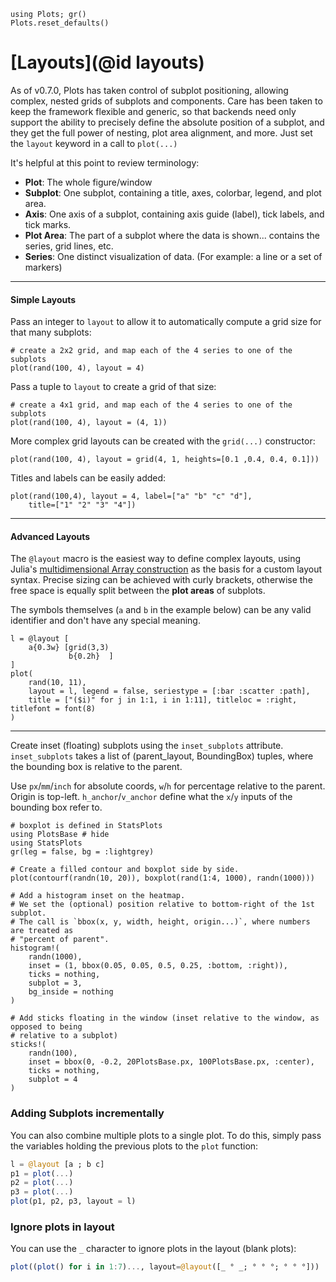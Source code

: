 ```@setup layouts
using Plots; gr()
Plots.reset_defaults()
```

# [Layouts](@id layouts)

As of v0.7.0, Plots has taken control of subplot positioning, allowing complex, nested grids of subplots and components.  Care has been taken to keep the framework flexible and generic, so that backends need only support the ability to precisely define the absolute position of a subplot, and they get the full power of nesting, plot area alignment, and more.  Just set the `layout` keyword in a call to `plot(...)`

It's helpful at this point to review terminology:

- **Plot**: The whole figure/window
- **Subplot**: One subplot, containing a title, axes, colorbar, legend, and plot area.
- **Axis**: One axis of a subplot, containing axis guide (label), tick labels, and tick marks.
- **Plot Area**: The part of a subplot where the data is shown... contains the series, grid lines, etc.
- **Series**: One distinct visualization of data. (For example: a line or a set of markers)

---

#### Simple Layouts

Pass an integer to `layout` to allow it to automatically compute a grid size for that many subplots:

```@example layouts
# create a 2x2 grid, and map each of the 4 series to one of the subplots
plot(rand(100, 4), layout = 4)
```

Pass a tuple to `layout` to create a grid of that size:

```@example layouts
# create a 4x1 grid, and map each of the 4 series to one of the subplots
plot(rand(100, 4), layout = (4, 1))
```

More complex grid layouts can be created with the `grid(...)` constructor:

```@example layouts
plot(rand(100, 4), layout = grid(4, 1, heights=[0.1 ,0.4, 0.4, 0.1]))
```

Titles and labels can be easily added:

```@example layouts
plot(rand(100,4), layout = 4, label=["a" "b" "c" "d"],
    title=["1" "2" "3" "4"])
```

---

#### Advanced Layouts

The `@layout` macro is the easiest way to define complex layouts, using Julia's [multidimensional Array construction](https://docs.julialang.org/en/v1/manual/arrays/#man-array-concatenation) as the basis for a custom layout syntax.  Precise sizing can be achieved with curly brackets, otherwise the free space is equally split between the **plot areas** of subplots.

The symbols themselves (`a` and `b` in the example below) can be any valid identifier and don't have any special meaning.

```@example layouts
l = @layout [
    a{0.3w} [grid(3,3)
             b{0.2h}  ]
]
plot(
    rand(10, 11),
    layout = l, legend = false, seriestype = [:bar :scatter :path],
    title = ["($i)" for j in 1:1, i in 1:11], titleloc = :right, titlefont = font(8)
)
```

---

Create inset (floating) subplots using the `inset_subplots` attribute. `inset_subplots` takes a list of (parent_layout, BoundingBox) tuples, where the bounding box is relative to the parent.

Use `px`/`mm`/`inch` for absolute coords, `w`/`h` for percentage relative to the parent. Origin is top-left. `h_anchor`/`v_anchor` define what the `x`/`y` inputs of the bounding box refer to.

```@example layouts_2
# boxplot is defined in StatsPlots
using PlotsBase # hide
using StatsPlots
gr(leg = false, bg = :lightgrey)

# Create a filled contour and boxplot side by side.
plot(contourf(randn(10, 20)), boxplot(rand(1:4, 1000), randn(1000)))

# Add a histogram inset on the heatmap.
# We set the (optional) position relative to bottom-right of the 1st subplot.
# The call is `bbox(x, y, width, height, origin...)`, where numbers are treated as
# "percent of parent".
histogram!(
    randn(1000),
    inset = (1, bbox(0.05, 0.05, 0.5, 0.25, :bottom, :right)),
    ticks = nothing,
    subplot = 3,
    bg_inside = nothing
)

# Add sticks floating in the window (inset relative to the window, as opposed to being
# relative to a subplot)
sticks!(
    randn(100),
    inset = bbox(0, -0.2, 20PlotsBase.px, 100PlotsBase.px, :center),
    ticks = nothing,
    subplot = 4
)
```

### Adding Subplots incrementally
You can also combine multiple plots to a single plot. To do this, simply pass the variables holding the previous plots to the `plot` function:

```julia
l = @layout [a ; b c]
p1 = plot(...)
p2 = plot(...)
p3 = plot(...)
plot(p1, p2, p3, layout = l)
```

### Ignore plots in layout
You can use the `_` character to ignore plots in the layout (blank plots):
```julia
plot((plot() for i in 1:7)..., layout=@layout([_ ° _; ° ° °; ° ° °]))
```
